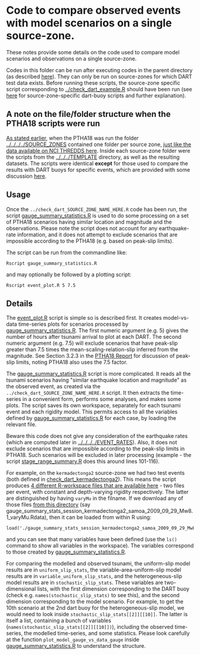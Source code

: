 # Code to compare observed events with model scenarios on a single source-zone.

These notes provide some details on the code used to compare model scenarios and observations on a single source-zone. 

Codes in this folder can be run after executing codes in the parent directory (as described [here](../README.md)). They can only be run on source-zones for which DART test data exists. Before running these scripts, the source-zone specific script corresponding to [../check_dart_example.R](../check_dart_example.R) should have been run (see [here](../../../dart_check_codes) for source-zone-specific dart-buoy scripts and further explanation).

## A note on the file/folder structure when the PTHA18 scripts were run

[As stated earlier](https://github.com/GeoscienceAustralia/ptha/tree/master/R/examples/austptha_template/SOURCE_ZONES), when the PTHA18 was run the folder [../../../../SOURCE_ZONES](../../../../SOURCE_ZONES) contained one folder per source zone, [just like the data available on NCI THREDDS here](http://dap.nci.org.au/thredds/remoteCatalogService?catalog=http://dapds00.nci.org.au/thredds/catalog/fj6/PTHA/AustPTHA_1/SOURCE_ZONES/catalog.xml). Inside each source-zone folder were the scripts from the [../../../TEMPLATE](../../../TEMPLATE) directory, as well as the resulting datasets. The scripts were identical **except** for those used to compare the results with DART buoys for specific events, which are provided with some discussion [here](../../../dart_check-codes). 

## Usage

Once the `../check_dart_SOURCE_ZONE_NAME_HERE.R` code has been run, the script [gauge_summary_statistics.R](./gauge_summary_statistics.R) is used to do some processing on a set of PTHA18 scenarios having similar location and magnitude and the observations. Please note the script does not account for any earthquake-rate information, and it does not attempt to exclude scenarios that are impossible according to the PTHA18 (e.g. based on peak-slip limits). 

The script can be run from the commandline like:

    Rscript gauge_summary_statistics.R

and may optionally be followed by a plotting script:

    Rscript event_plot.R 5 7.5

## Details

The [event_plot.R](event_plot.R) script is simple so is described first. It creates model-vs-data time-series plots for scenarios processed by [gauge_summary_statistics.R](gauge_summary_statistics.R). The first numeric argument (e.g. 5) gives the number of hours after tsunami arrival to plot at each DART. The second numeric argument (e.g. 7.5) will exclude scenarios that have peak-slip greater than 7.5 times the mean-scaling-relation-slip inferred from the magnitude. See Section 3.2.3 in the [PTHA18 Report]() for discussion of peak-slip limits, noting PTHA18 also uses the 7.5 factor.

The [gauge_summary_statistics.R](gauge_summary_statistics.R) script is more complicated. It reads all the tsunami scenarios having "similar earthquake location and magnitude" as the observed event, as created via the `../check_dart_SOURCE_ZONE_NAME_HERE.R` script. It then extracts the time-series in a convenient form, performs some analyses, and makes some plots. The script saves its own workspace, separately for each tsunami event and each rigidity model. This permits access to all the variables defined by [gauge_summary_statistics.R](./gauge_summary_statistics.R) for each case, by loading the relevant file.

Beware this code does not give any consideration of the earthquake rates (which are computed later in [../../../../EVENT_RATES](../../../../EVENT_RATES)).  Also, it does not exclude scenarios that are impossible according to the peak-slip limits in PTHA18. Such scenarios will be excluded in later processing (example - the script [stage_range_summary.R](../../../../EVENT_RATES/stage_range_summary.R) does this around lines 101-116).  

For example, on the `kermadectonga2` source-zone we had two test events (both defined in [check_dart_kermadectonga2](../../../dart_check_codes/check_dart_kermadectonga2.R)). This means the script produces [4 different R-workspace files that are available here](http://dap.nci.org.au/thredds/remoteCatalogService?catalog=http://dapds00.nci.org.au/thredds/catalog/fj6/PTHA/AustPTHA_1/SOURCE_ZONES/kermadectonga2/TSUNAMI_EVENTS/plots/catalog.xml) - two files per event, with constant and depth-varying rigidity respectively. The latter are distinguished by having `varyMu` in the filname. If we download any of those files [from this directory](http://dap.nci.org.au/thredds/remoteCatalogService?catalog=http://dapds00.nci.org.au/thredds/catalog/fj6/PTHA/AustPTHA_1/SOURCE_ZONES/kermadectonga2/TSUNAMI_EVENTS/plots/catalog.xml) (say gauge_summary_stats_session_kermadectonga2_samoa_2009_09_29_Mw8.1_varyMu.Rdata), then it can be loaded from within R using:

    load('./gauge_summary_stats_session_kermadectonga2_samoa_2009_09_29_Mw8.1_varyMu.Rdata')

and you can see that many variables have been defined (use the `ls()` command to show all variables in the workspace). The variables correspond to those created by [gauge_summary_statistics.R](./gauge_summary_statistics.R). 

For comparing the modelled and observed tsunami, the uniform-slip model results are in `uniform_slip_stats`, the variable-area-uniform-slip model results are in `variable_uniform_slip_stats`, and the heterogeneous-slip model results are in `stochastic_slip_stats`. These variables are two-dimensional lists, with the first dimension corresponding to the DART buoy (check e.g. `names(stochastic_slip_stats)` to see this), and the second dimension corresponding to the model scenario. For example, to get the 10th scenario at the 2nd dart buoy for the heterogeneous-slip model, we would need to look inside `stochastic_slip_stats[[2]][[10]]`. The latter is itself a list, containing a bunch of variables (`names(stochastic_slip_stats[[2]][[10]])`), including the observed time-series, the modelled time-series, and some statistics. Please look carefully at the function `plot_model_gauge_vs_data_gauge` inside [gauge_summary_statistics.R](./gauge_summary_statistics.R) to understand the structure. 
